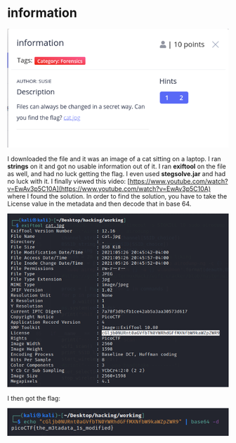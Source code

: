 # information

![](../../.gitbook/assets/image%20%2868%29.png)

I downloaded the file and it was an image of a cat sitting on a laptop. I ran **strings** on it and got no usable information out of it. I ran **exiftool** on the file as well, and had no luck getting the flag. I even used **stegsolve.jar** and had no luck with it. I finally viewed this video: [https://www.youtube.com/watch?v=EwAv3p5C10A](https://www.youtube.com/watch?v=EwAv3p5C10A) where I found the solution. In order to find the solution, you have to take the License value in the metadata and then decode that in base 64.

![](../../.gitbook/assets/image%20%2865%29.png)

I then got the flag:

![](../../.gitbook/assets/image%20%2872%29.png)

